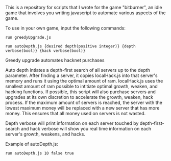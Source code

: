 This is a repository for scripts that I wrote for the game "bitburner", an idle game that involves you writing javascript to automate various aspects of the game.

To use in your own game, input the following commands:

```run greedyUpgrade.js```

```run autoDepth.js {desired depth(positive integer)} {depth verbose(bool)} {hack verbose(bool)}```

Greedy upgrade automates hacknet purchases

Auto depth intiates a depth-first search of all servers up to the depth parameter. After finding a server, it copies localHack.js into that server's memory and runs it using the optimal amount of ram. localHack.js uses the smallest amount of ram possible to intitiate optimal growth, weaken, and hacking functions. If possible, this script will also purchase servers and upgrades at its own discretion to accelerate the growth, weaken, hack process. If the maximum amount of servers is reached, the server with the lowest maximum money will be replaced with a new server that has more money. This ensures that all money used on servers is not wasted.

Depth verbose will print information on each server touched by depth-first-search and hack verbose will show you real time information on each server's growth, weakens, and hacks.

Example of autoDepth.js:

```run autoDepth.js 10 false true```
